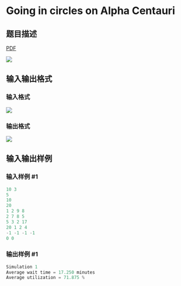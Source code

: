 # Going in circles on Alpha Centauri

## 题目描述

[problemUrl]: https://uva.onlinejudge.org/index.php?option=com_onlinejudge&Itemid=8&category=8&page=show_problem&problem=601

[PDF](https://uva.onlinejudge.org/external/6/p660.pdf)

![](https://cdn.luogu.com.cn/upload/vjudge_pic/UVA660/5118a82a8522d7a2449be0ccb7596bda85b4c593.png)

## 输入输出格式

### 输入格式

![](https://cdn.luogu.com.cn/upload/vjudge_pic/UVA660/4d707706f7e37ce2b040bf444f2927643e251d5f.png)

### 输出格式

![](https://cdn.luogu.com.cn/upload/vjudge_pic/UVA660/65ca06700c72c5dec72435ba63f23ba42636782e.png)

## 输入输出样例

### 输入样例 #1

```cpp
10 3
5
10
20
1 2 9 8
2 7 8 5
5 3 2 17
20 1 2 4
-1 -1 -1 -1
0 0
```


### 输出样例 #1

```cpp
Simulation 1
Average wait time = 17.250 minutes
Average utilization = 71.875 %
```


